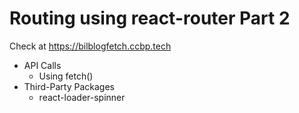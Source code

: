 # Routing using react-router Part 2

Check at https://bilblogfetch.ccbp.tech

- API Calls
  - Using fetch()
- Third-Party Packages
  - react-loader-spinner
